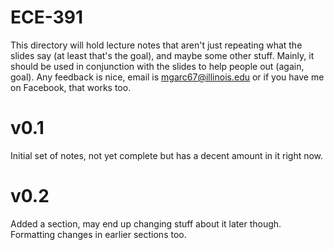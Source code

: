 # ECE-391

This directory will hold lecture notes that aren't just repeating what the slides say (at least that's the goal), and maybe some other stuff. Mainly, it should be used in conjunction with the slides to help people out (again, goal). Any feedback is nice, email is mgarc67@illinois.edu or if you have me on Facebook, that works too.

# v0.1

Initial set of notes, not yet complete but has a decent amount in it right now.

# v0.2

Added a section, may end up changing stuff about it later though. Formatting changes in earlier sections too.
